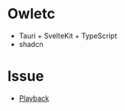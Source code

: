 # Owletc
- Tauri + SvelteKit + TypeScript
- shadcn


# Issue
- [Playback](https://github.com/katspaugh/wavesurfer.js/issues/3881) 
